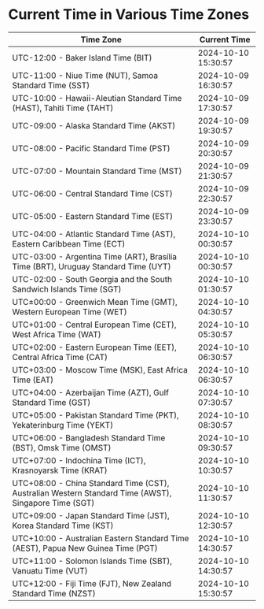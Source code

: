 # Current Time in Various Time Zones

| Time Zone | Current Time |
|-----------|--------------|
| UTC-12:00 - Baker Island Time (BIT) | 2024-10-10 15:30:57 |
| UTC-11:00 - Niue Time (NUT), Samoa Standard Time (SST) | 2024-10-09 16:30:57 |
| UTC-10:00 - Hawaii-Aleutian Standard Time (HAST), Tahiti Time (TAHT) | 2024-10-09 17:30:57 |
| UTC-09:00 - Alaska Standard Time (AKST) | 2024-10-09 19:30:57 |
| UTC-08:00 - Pacific Standard Time (PST) | 2024-10-09 20:30:57 |
| UTC-07:00 - Mountain Standard Time (MST) | 2024-10-09 21:30:57 |
| UTC-06:00 - Central Standard Time (CST) | 2024-10-09 22:30:57 |
| UTC-05:00 - Eastern Standard Time (EST) | 2024-10-09 23:30:57 |
| UTC-04:00 - Atlantic Standard Time (AST), Eastern Caribbean Time (ECT) | 2024-10-10 00:30:57 |
| UTC-03:00 - Argentina Time (ART), Brasília Time (BRT), Uruguay Standard Time (UYT) | 2024-10-10 00:30:57 |
| UTC-02:00 - South Georgia and the South Sandwich Islands Time (SGT) | 2024-10-10 01:30:57 |
| UTC±00:00 - Greenwich Mean Time (GMT), Western European Time (WET) | 2024-10-10 04:30:57 |
| UTC+01:00 - Central European Time (CET), West Africa Time (WAT) | 2024-10-10 05:30:57 |
| UTC+02:00 - Eastern European Time (EET), Central Africa Time (CAT) | 2024-10-10 06:30:57 |
| UTC+03:00 - Moscow Time (MSK), East Africa Time (EAT) | 2024-10-10 06:30:57 |
| UTC+04:00 - Azerbaijan Time (AZT), Gulf Standard Time (GST) | 2024-10-10 07:30:57 |
| UTC+05:00 - Pakistan Standard Time (PKT), Yekaterinburg Time (YEKT) | 2024-10-10 08:30:57 |
| UTC+06:00 - Bangladesh Standard Time (BST), Omsk Time (OMST) | 2024-10-10 09:30:57 |
| UTC+07:00 - Indochina Time (ICT), Krasnoyarsk Time (KRAT) | 2024-10-10 10:30:57 |
| UTC+08:00 - China Standard Time (CST), Australian Western Standard Time (AWST), Singapore Time (SGT) | 2024-10-10 11:30:57 |
| UTC+09:00 - Japan Standard Time (JST), Korea Standard Time (KST) | 2024-10-10 12:30:57 |
| UTC+10:00 - Australian Eastern Standard Time (AEST), Papua New Guinea Time (PGT) | 2024-10-10 14:30:57 |
| UTC+11:00 - Solomon Islands Time (SBT), Vanuatu Time (VUT) | 2024-10-10 14:30:57 |
| UTC+12:00 - Fiji Time (FJT), New Zealand Standard Time (NZST) | 2024-10-10 15:30:57 |
